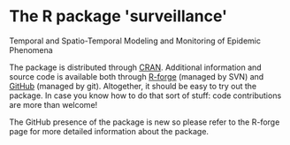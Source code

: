 # The R package 'surveillance'

Temporal and Spatio-Temporal Modeling and Monitoring of Epidemic Phenomena

The package is distributed through
[CRAN](http://cran.r-project.org/web/packages/surveillance/index.html).
Additional information and source code is available both through
[R-forge](http://surveillance.r-forge.r-project.org/) (managed by SVN)
and [GitHub](https://github.com/hoehleatsu/rforge-surveillance)
(managed by git). Altogether, it should be easy to try out the
package.  In case you know how to do that sort of stuff: code
contributions are more than welcome!

The GitHub presence of the package is new so please refer to the
R-forge page for more detailed information about the package.